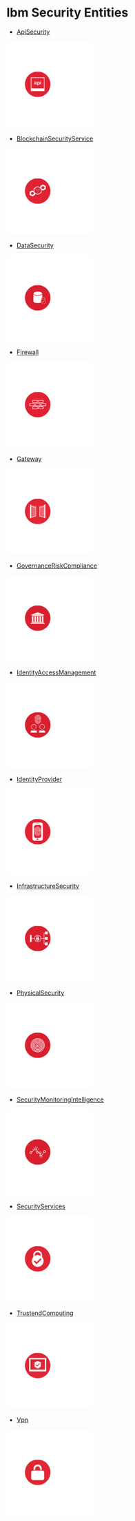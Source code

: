 # Ibm Security Entities


- [ApiSecurity](./api-security.md)  
<img src="./api-security.png" width="200"/>

- [BlockchainSecurityService](./blockchain-security-service.md)  
<img src="./blockchain-security-service.png" width="200"/>

- [DataSecurity](./data-security.md)  
<img src="./data-security.png" width="200"/>

- [Firewall](./firewall.md)  
<img src="./firewall.png" width="200"/>

- [Gateway](./gateway.md)  
<img src="./gateway.png" width="200"/>

- [GovernanceRiskCompliance](./governance-risk-compliance.md)  
<img src="./governance-risk-compliance.png" width="200"/>

- [IdentityAccessManagement](./identity-access-management.md)  
<img src="./identity-access-management.png" width="200"/>

- [IdentityProvider](./identity-provider.md)  
<img src="./identity-provider.png" width="200"/>

- [InfrastructureSecurity](./infrastructure-security.md)  
<img src="./infrastructure-security.png" width="200"/>

- [PhysicalSecurity](./physical-security.md)  
<img src="./physical-security.png" width="200"/>

- [SecurityMonitoringIntelligence](./security-monitoring-intelligence.md)  
<img src="./security-monitoring-intelligence.png" width="200"/>

- [SecurityServices](./security-services.md)  
<img src="./security-services.png" width="200"/>

- [TrustendComputing](./trustend-computing.md)  
<img src="./trustend-computing.png" width="200"/>

- [Vpn](./vpn.md)  
<img src="./vpn.png" width="200"/>
